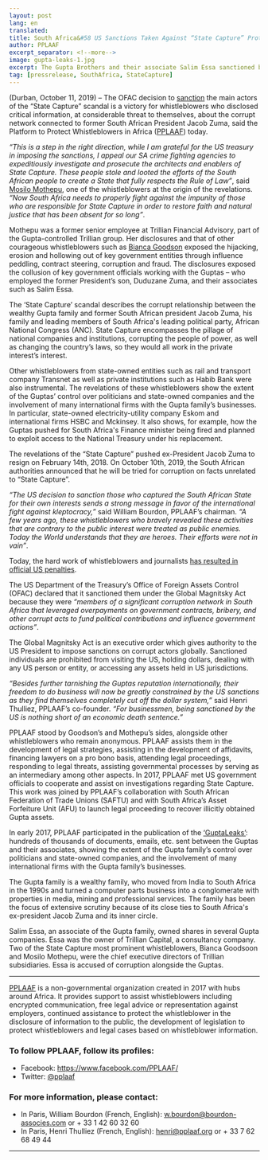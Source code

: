 ```yaml
---
layout: post
lang: en
translated:
title: South Africa&#58 US Sanctions Taken Against “State Capture” Protagonists
author: PPLAAF
excerpt_separator: <!--more-->
image: gupta-leaks-1.jpg
excerpt: The Gupta Brothers and their associate Salim Essa sanctioned by OFAC as members of a significant corruption network in South Africa
tag: [pressrelease, SouthAfrica, StateCapture]
---
```


(Durban, October 11, 2019) – The OFAC decision to [sanction](https://home.treasury.gov/news/press-releases/sm789) the main actors of the “State Capture” scandal is a victory for whistleblowers who disclosed critical information, at considerable threat to themselves, about the corrupt network connected to former South African President Jacob Zuma, said the Platform to Protect Whistleblowers in Africa ([PPLAAF](https://www.pplaaf.org/)) today.

_“This is a step in the right direction, while I am grateful for the US treasury in imposing the sanctions, I appeal our SA crime fighting agencies to expeditiously investigate and prosecute the architects and enablers of State Capture. These people stole and looted the efforts of the South African people to create a State that fully respects the Rule of Law”_, said [Mosilo Mothepu](https://www.pplaaf.org/whistleblowers/mosilo-mothepu.html), one of the whistleblowers at the origin of the revelations. _“Now South Africa needs to properly fight against the impunity of those who are responsible for State Capture in order to restore faith and natural justice that has been absent for so long”_.

Mothepu was a former senior employee at Trillian Financial Advisory, part of the Gupta-controlled Trillian group. Her disclosures and that of other courageous whistleblowers such as [Bianca Goodson](https://pplaaf.org/2018/01/29/trillian-goodson-speaks.html) exposed the hijacking, erosion and hollowing out of key government entities through influence peddling, contract steering, corruption and fraud. The disclosures exposed the collusion of key government officials working with the Guptas – who employed the former President’s son, Duduzane Zuma, and their associates such as Salim Essa.

The ‘State Capture’ scandal describes the corrupt relationship between the wealthy Gupta family and former South African president Jacob Zuma, his family and leading members of South Africa's leading political party, African National Congress (ANC). State Capture encompasses the pillage of national companies and institutions, corrupting the people of power, as well as changing the country’s laws, so they would all work in the private interest’s interest.
 
Other whistleblowers from state-owned entities such as rail and transport company Transnet as well as private institutions such as Habib Bank were also instrumental. The revelations of these whistleblowers show the extent of the Guptas’ control over politicians and state-owned companies and the involvement of many international firms with the Gupta family’s businesses. In  particular, state-owned electricity-utility company Eskom and international firms HSBC and Mckinsey. It also shows, for example, how the Guptas pushed for South Africa's Finance minister being fired and planned to exploit access to the National Treasury under his replacement. 

The revelations of the “State Capture” pushed ex-President Jacob Zuma to resign on February 14th, 2018. On October 10th, 2019, the South African authorities announced that he will be tried for corruption on facts unrelated to “State Capture”.

_“The US decision to sanction those who captured the South African State for their own interests sends a strong message in favor of the international fight against kleptocracy,”_ said William Bourdon, PPLAAF’s chairman. _“A few years ago, these whistleblowers who bravely revealed these activities that are contrary to the public interest were treated as public enemies. Today the World understands that they are heroes. Their efforts were not in vain”_. 

Today, the hard work of whistleblowers and journalists [has resulted in official US penalties](https://home.treasury.gov/news/press-releases/sm789).
 
The US Department of the Treasury’s Office of Foreign Assets Control (OFAC) declared that it sanctioned them under the Global Magnitsky Act because they were _“members of a significant corruption network in South Africa that leveraged overpayments on government contracts, bribery, and other corrupt acts to fund political contributions and influence government actions”_. 

The Global Magnitsky Act is an executive order which gives authority to the US President to impose sanctions on corrupt actors globally. Sanctioned individuals are prohibited from visiting the US, holding dollars, dealing with any US person or entity, or accessing any assets held in US jurisdictions.

_“Besides further tarnishing the Guptas reputation internationally, their freedom to do business will now be greatly constrained by the US sanctions as they find themselves completely cut off the dollar system,”_ said Henri Thulliez, PPLAAF’s co-founder. _“For businessmen, being sanctioned by the US is nothing short of an economic death sentence.”_

PPLAAF stood by Goodson’s and Mothepu’s sides, alongside other whistleblowers who remain anonymous. PPLAAF assists them in the development of legal strategies, assisting in the development of affidavits, financing lawyers on a pro bono basis, attending legal proceedings, responding to legal threats, assisting governmental processes by serving as an intermediary among other aspects. 
In 2017, PPLAAF met US government officials to cooperate and assist on investigations regarding State Capture. This work was joined by PPLAAF’s collaboration with South African Federation of Trade Unions (SAFTU) and with South Africa’s Asset Forfeiture Unit (AFU) to launch legal proceeding to recover illicitly obtained Gupta assets.
 
In early 2017, PPLAAF participated in the publication of the [‘GuptaLeaks’](https://www.gupta-leaks.com/): hundreds of thousands of documents, emails, etc. sent between the Guptas and their associates, showing the extent of the Gupta family’s control over politicians and state-owned companies, and the involvement of many international firms with the Gupta family’s businesses.
 
The Gupta family is a wealthy family, who moved from India to South Africa in the 1990s and turned a computer parts business into a conglomerate with properties in media, mining and professional services. The family has been the focus of extensive scrutiny because of its close ties to South Africa's ex-president Jacob Zuma and its inner circle. 
 
Salim Essa, an associate of the Gupta family, owned shares in several Gupta companies. Essa was the owner of Trillian Capital, a consultancy company. Two of the State Capture most prominent whistleblowers, Bianca Goodsoon and Mosilo Mothepu, were the chief executive directors of Trillian subsidiaries. Essa is accused of corruption alongside the Guptas.


----------------------

[PPLAAF](https://www.pplaaf.org/) is a non-governmental organization created in 2017 with hubs around Africa. It provides support to assist whistleblowers including encrypted communication, free legal advice or representation against employers, continued assistance to protect the whistleblower in the disclosure of information to the public, the development of legislation to protect whistleblowers and legal cases based on whistleblower information.


### To follow PPLAAF, follow its profiles:
- Facebook: <https://www.facebook.com/PPLAAF/>
- Twitter: [@pplaaf](https://twitter.com/pplaaf)

### For more information, please contact:
- In Paris, William Bourdon (French, English): [w.bourdon@bourdon-associes.com](mailto:w.bourdon@bourdon-associes.com) or + 33 1 42 60 32 60
- In Paris, Henri Thulliez (French, English): [henri@pplaaf.org](mailto:henri@pplaaf.org) or + 33 7 62 68 49 44




-----
